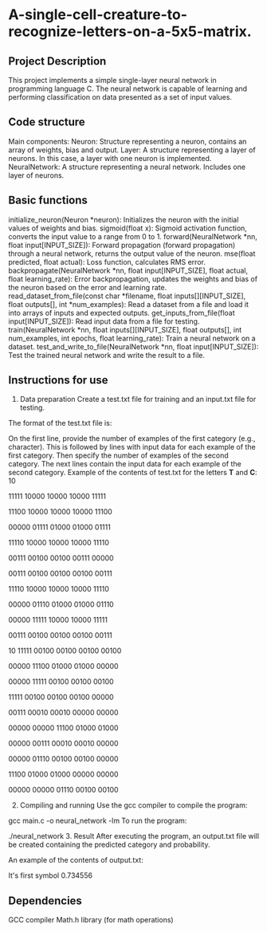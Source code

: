 # A-single-cell-creature-to-recognize-letters-on-a-5x5-matrix.
## Project Description
This project implements a simple single-layer neural network in programming language C. The neural network is capable of learning and performing classification on data presented as a set of input values.
## Code structure
Main components:
Neuron: Structure representing a neuron, contains an array of weights, bias and output.
Layer: A structure representing a layer of neurons. In this case, a layer with one neuron is implemented.
NeuralNetwork: A structure representing a neural network. Includes one layer of neurons.

## Basic functions
initialize_neuron(Neuron *neuron): Initializes the neuron with the initial values of weights and bias.
sigmoid(float x): Sigmoid activation function, converts the input value to a range from 0 to 1.
forward(NeuralNetwork *nn, float input[INPUT_SIZE]): Forward propagation (forward propagation) through a neural network, returns the output value of the neuron.
mse(float predicted, float actual): Loss function, calculates RMS error.
backpropagate(NeuralNetwork *nn, float input[INPUT_SIZE], float actual, float learning_rate): Error backpropagation, updates the weights and bias of the neuron based on the error and learning rate.
read_dataset_from_file(const char *filename, float inputs[][INPUT_SIZE], float outputs[], int *num_examples): Read a dataset from a file and load it into arrays of inputs and expected outputs.
get_inputs_from_file(float input[INPUT_SIZE]): Read input data from a file for testing.
train(NeuralNetwork *nn, float inputs[][INPUT_SIZE], float outputs[], int num_examples, int epochs, float learning_rate): Train a neural network on a dataset.
test_and_write_to_file(NeuralNetwork *nn, float input[INPUT_SIZE]): Test the trained neural network and write the result to a file.

## Instructions for use
1. Data preparation
Create a test.txt file for training and an input.txt file for testing.

The format of the test.txt file is:

On the first line, provide the number of examples of the first category (e.g., character).
This is followed by lines with input data for each example of the first category.
Then specify the number of examples of the second category.
The next lines contain the input data for each example of the second category.
Example of the contents of test.txt for the letters **T** and **C**:
10

11111
10000
10000
10000
11111

11100
10000
10000
10000
11100

00000
01111
01000
01000
01111

11110
10000
10000
10000
11110

00111
00100
00100
00111
00000

00111
00100
00100
00100
00111

11110
10000
10000
10000
11110

00000
01110
01000
01000
01110

00000
11111
10000
10000
11111

00111
00100
00100
00100
00111

10
11111
00100
00100
00100
00100

00000
11100
01000
01000
00000

00000
11111
00100
00100
00100

11111
00100
00100
00100
00000

00111
00010
00010
00000
00000

00000
00000
11100
01000
01000

00000
00111
00010
00010
00000

00000
01110
00100
00100
00000

11100
01000
01000
00000
00000

00000
00000
01110
00100
00100

2. Compiling and running
Use the gcc compiler to compile the program:


gcc main.c -o neural_network -lm
To run the program:

./neural_network
3. Result
After executing the program, an output.txt file will be created containing the predicted category and probability.

An example of the contents of output.txt:

It's first symbol
0.734556
## Dependencies
GCC compiler
Math.h library (for math operations)
